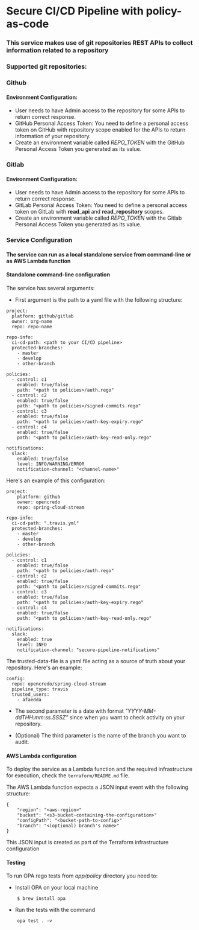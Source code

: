 # Secure CI/CD Pipeline with policy-as-code
### This service makes use of git repositories REST APIs to collect information related to a repository

### Supported git repositories:

### Github
#### Environment Configuration:
  - User needs to have Admin access to the repository for some APIs to return correct response.
  - GitHub Personal Access Token: You need to define a personal access token on GitHub with repository scope enabled for the APIs to return information of your repository.
  - Create an environment variable called *REPO_TOKEN* with the GitHub Personal Access Token you generated as its value.

### Gitlab
#### Environment Configuration:
- User needs to have Admin access to the repository for some APIs to return correct response.
- GitLab Personal Access Token: You need to define a personal access token on GitLab with **read_api** and **read_repository** scopes.
- Create an environment variable called *REPO_TOKEN* with the Gitlab Personal Access Token you generated as its value.


### Service Configuration
#### The service can run as a local standalone service from command-line or as AWS Lambda function

#### Standalone command-line configuration
The service has several arguments:  
- First argument is the path to a yaml file with the following structure:  

````
project:
  platform: github/gitlab
  owner: org-name
  repo: repo-name

repo-info:
  ci-cd-path: <path to your CI/CD pipeline>
  protected-branches:
    - master
    - develop
    - other-branch

policies:
  - control: c1
    enabled: true/false
    path: "<path to policies>/auth.rego"
  - control: c2
    enabled: true/false
    path: "<path to policies>/signed-commits.rego"
  - control: c3
    enabled: true/false
    path: "<path to policies>/auth-key-expiry.rego"
  - control: c4
    enabled: true/false
    path: "<path to policies>/auth-key-read-only.rego"

notifications:
  slack:
    enabled: true/false
    level: INFO/WARNING/ERROR
    notification-channel: "<channel-name>"
````

Here's an example of this configuration:
````
project:
    platform: github
    owner: opencredo
    repo: spring-cloud-stream

repo-info:
  ci-cd-path: ".travis.yml"
  protected-branches:
    - master
    - develop
    - other-branch

policies:
  - control: c1
    enabled: true/false
    path: "<path to policies>/auth.rego"
  - control: c2
    enabled: true/false
    path: "<path to policies>/signed-commits.rego"
  - control: c3
    enabled: true/false
    path: "<path to policies>/auth-key-expiry.rego"
  - control: c4
    enabled: true/false
    path: "<path to policies>/auth-key-read-only.rego"

notifications:
  slack:
    enabled: true
    level: INFO
    notification-channel: "secure-pipeline-notifications"

````

The trusted-data-file is a yaml file acting as a source of truth about your repository. 
Here's an example: 

````
config:
  repo: opencredo/spring-cloud-stream
  pipeline_type: travis
  trusted_users:
    - afaedda
````

- The second parameter is a date with format *"YYYY-MM-ddTHH:mm:ss.SSSZ"* since when you want to check activity on your repository.

- (Optional) The third parameter is the name of the branch you want to audit. 

#### AWS Lambda configuration

To deploy the service as a Lambda function and the required infrastructure for execution, check the `terraform/README.md` file.

The AWS Lambda function expects a JSON input event with the following structure:

````
{
    "region": "<aws-region>"
    "bucket": "<s3-bucket-containing-the-configuration>"
    "configPath": "<bucket-path-to-config>"
    "branch": "<(optional) branch's name>"
}
````

This JSON input is created as part of the Terraform infrastructure configuration

#### Testing

To run OPA rego tests from *app/policy* directory you need to: 
- Install OPA on your local machine  
````
    $ brew install opa 
````
 - Run the tests with the command
````
    opa test . -v
````
